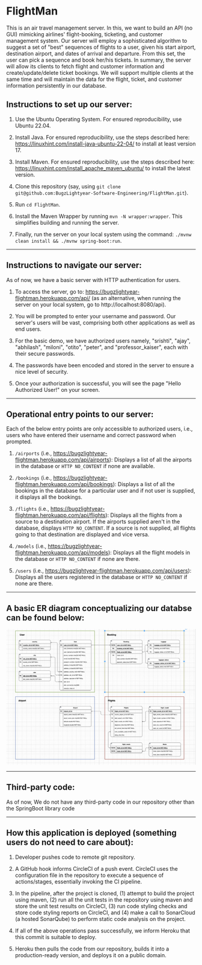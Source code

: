 # FlightMan

This is an air travel management server. In this, we want to build an API (no GUI)
mimicking airlines' flight-booking, ticketing, and customer management system. Our
server will employ a sophisticated algorithm to suggest a set of "best" sequences
of flights to a user, given his start airport, destination airport, and dates of
arrival and departure. From this set, the user can pick a sequence and book her/his
tickets. In summary, the server will allow its clients to fetch flight and customer
information and create/update/delete ticket bookings. We will support multiple
clients at the same time and will maintain the data for the flight, ticket, and
customer information persistently in our database.


## Instructions to set up our server:
1. Use the Ubuntu Operating System. For ensured reproducibility, use Ubuntu
22.04.

2. Install Java. For ensured reproducibility, use the steps described here:
https://linuxhint.com/install-java-ubuntu-22-04/ to install at least version 17.

3. Install Maven. For ensured reproducibility, use the steps described here:
https://linuxhint.com/install_apache_maven_ubuntu/ to install the latest version.

4. Clone this repository (say, using `git clone
git@github.com:BugzLightyear-Software-Engineering/FlightMan.git`).

5. Run `cd FlightMan`.

6. Install the Maven Wrapper by running `mvn -N wrapper:wrapper`. This
simplifies building and running the server.

7. Finally, run the server on your local system using the command: `./mvnw clean
install && ./mvnw spring-boot:run`.

--------------------------------------------------------------------------------

## Instructions to navigate our server:
As of now, we have a basic server with HTTP authentication for users.

1. To access the server, go to:
https://bugzlightyear-flightman.herokuapp.com/api/ (as an alternative, when
running the server on your local system, go to http://localhost:8080/api).

2. You will be prompted to enter your username and password. Our server's users
will be vast, comprising both other applications as well as end users.

3. For the basic demo, we have authorized users namely, "srishti", "ajay",
"abhilash", "miloni", "otito", "peter", and "professor_kaiser", each with their
secure passwords.

4. The passwords have been encoded and stored in the server to ensure a nice
level of security.

5. Once your authorization is successful, you will see the page "Hello Authorized
User!" on your screen.

--------------------------------------------------------------------------------

## Operational entry points to our server:
Each of the below entry points are only accessible to authorized users, i.e.,
users who have entered their username and correct password when prompted.

1. `/airports` (i.e., https://bugzlightyear-flightman.herokuapp.com/api/airports):
Displays a list of all the airports in the database or `HTTP NO_CONTENT` if none
are available.

2. `/bookings` (i.e., https://bugzlightyear-flightman.herokuapp.com/api/bookings):
Displays a list of all the bookings in the database for a particular user and if
not user is supplied, it displays all the bookings.

3. `/flights` (i.e., https://bugzlightyear-flightman.herokuapp.com/api/flights):
Displays all the flights from a source to a destination airport. If the airports
supplied aren't in the database, displays `HTTP NO_CONTENT`. If a source is not
supplied, all flights going to that destination are displayed and vice versa.

4. `/models` (i.e., https://bugzlightyear-flightman.herokuapp.com/api/models):
Displays all the flight models in the database or `HTTP NO_CONTENT` if none are
there.

5. `/users` (i.e., https://bugzlightyear-flightman.herokuapp.com/api/users):
Displays all the users registered in the database or `HTTP NO_CONTENT` if none
are there.

--------------------------------------------------------------------------------

## A basic ER diagram conceptualizing our databse can be found below:

![alt text](https://github.com/BugzLightyear-Software-Engineering/FlightMan/blob/main/ER_Diagram.png)

--------------------------------------------------------------------------------

## Third-party code:
As of now, We do not have any third-party code in our repository other than the
SpringBoot library code

--------------------------------------------------------------------------------

## How this application is deployed (something users do not need to care about):
1. Developer pushes code to remote git repository.

2. A GitHub hook informs CircleCI of a push event. CircleCI uses the
configuration file in the repository to execute a sequence of actions/stages,
essentially invoking the CI pipeline.

3. In the pipeline, after the project is cloned, (1) attempt to build the project
using maven, (2) run all the unit tests in the repository using maven and store
the unit test results on CircleCI, (3) run code styling checks and store code
styling reports on CircleCI, and (4) make a call to SonarCloud (a hosted
SonarQube) to perform static code analysis on the project.

4. If all of the above operations pass successfully, we inform Heroku that this
commit is suitable to deploy.

5. Heroku then pulls the code from our repository, builds it into a
production-ready version, and deploys it on a public domain.
